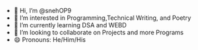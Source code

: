 - 👋 Hi, I’m @snehOP9
- 👀 I’m interested in Programming,Technical Writing, and Poetry
- 🌱 I’m currently learning DSA and WEBD
- 💞️ I’m looking to collaborate on Projects and more Programs
- 😄 Pronouns: He/Him/His

<!---
snehOP9/snehOP9 is a ✨ special ✨ repository because its `README.md` (this file) appears on your GitHub profile.
You can click the Preview link to take a look at your changes.
--->
